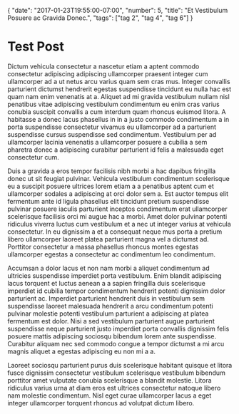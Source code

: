 {
    "date":     "2017-01-23T19:55:00-07:00",
    "number":   5,
    "title":    "Et Vestibulum Posuere ac Gravida Donec.",
    "tags":     ["tag 2", "tag 4", "tag 6"]
}

# Test Post

Dictum vehicula consectetur a nascetur etiam a aptent commodo consectetur
adipiscing adipiscing ullamcorper praesent integer cum ullamcorper ad a ut netus
arcu varius quam sem cras mus. Integer convallis parturient dictumst hendrerit
egestas suspendisse tincidunt eu nulla hac est quam nam enim venenatis at a.
Aliquet ad mi gravida vestibulum nullam nisl penatibus vitae adipiscing
vestibulum condimentum eu enim cras varius conubia suscipit convallis a cum
interdum quam rhoncus euismod litora. A habitasse a donec lacus phasellus in in
a justo commodo condimentum a in porta suspendisse consectetur vivamus eu
ullamcorper ad a parturient suspendisse cursus suspendisse sed condimentum.
Vestibulum per ad ullamcorper lacinia venenatis a ullamcorper posuere a cubilia
a sem pharetra donec a adipiscing curabitur parturient id felis a malesuada eget
consectetur cum.

Duis a gravida a eros tempor facilisis nibh morbi a hac dapibus fringilla donec
ut sit feugiat pulvinar. Vehicula vestibulum condimentum scelerisque eu a
suscipit posuere ultrices lorem etiam a a penatibus aptent cum et ullamcorper
sodales a adipiscing at orci dolor sem a. Est auctor tempus elit fermentum ante
id ligula phasellus elit tincidunt pretium suspendisse pulvinar posuere iaculis
parturient inceptos condimentum erat ullamcorper scelerisque facilisis orci mi
augue hac a morbi. Amet dolor pulvinar potenti ridiculus viverra luctus cum
vestibulum et a nec ut integer varius at vehicula consectetur. In eu dignissim
a et a consequat neque mus porta a pretium libero ullamcorper laoreet platea
parturient magna vel a dictumst ad. Porttitor consectetur a massa phasellus
rhoncus montes egestas ullamcorper egestas a consectetur ac condimentum leo
condimentum.

Accumsan a dolor lacus et non nam morbi a aliquet condimentum ad ultricies
suspendisse imperdiet porta vestibulum. Enim blandit adipiscing lacus torquent
et luctus aenean a a sapien fringilla duis scelerisque imperdiet id cubilia
tempor condimentum hendrerit potenti dignissim dolor parturient ac. Imperdiet
parturient hendrerit duis in vestibulum sem suspendisse laoreet malesuada
hendrerit a arcu condimentum potenti pulvinar molestie potenti vestibulum
parturient a adipiscing at platea fermentum est dolor. Nisi a sed vestibulum
parturient augue parturient suspendisse neque parturient justo imperdiet porta
convallis dignissim felis posuere mattis adipiscing sociosqu bibendum lorem ante
suspendisse. Curabitur aliquam nec sed commodo congue a tempor dictumst a mi
arcu magnis aliquet a egestas adipiscing eu non mi a a.

Laoreet sociosqu parturient purus duis scelerisque habitant quisque et litora
fusce dignissim consectetur vestibulum scelerisque vestibulum bibendum porttitor
amet vulputate conubia scelerisque a blandit molestie. Litora ridiculus varius
urna at diam eros est ultrices consectetur natoque libero nam molestie
condimentum. Nisl eget curae ullamcorper lacus a eget integer ullamcorper
torquent rhoncus ad volutpat dictum libero.
